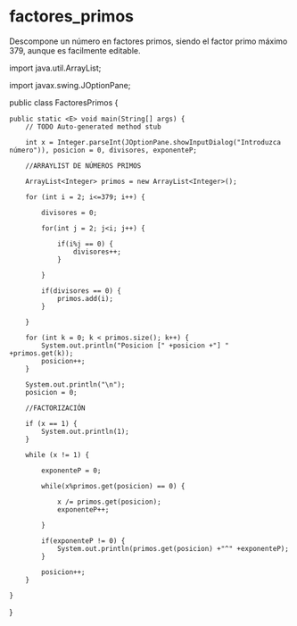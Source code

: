 # factores_primos
Descompone un número en factores primos, siendo el factor primo máximo 379, aunque es facilmente editable.

import java.util.ArrayList;

import javax.swing.JOptionPane;

public class FactoresPrimos {

	public static <E> void main(String[] args) {
		// TODO Auto-generated method stub
		
		int x = Integer.parseInt(JOptionPane.showInputDialog("Introduzca número")), posicion = 0, divisores, exponenteP;
		
		//ARRAYLIST DE NÚMEROS PRIMOS
		
		ArrayList<Integer> primos = new ArrayList<Integer>();
		
		for (int i = 2; i<=379; i++) {
			
			divisores = 0;
			
			for(int j = 2; j<i; j++) {
				
				if(i%j == 0) {
					divisores++;
				}
				
			}
			
			if(divisores == 0) {
				primos.add(i);
			}
			
		}
		
		for (int k = 0; k < primos.size(); k++) {
			System.out.println("Posicion [" +posicion +"] " +primos.get(k));
			posicion++;
		}
		
		System.out.println("\n");		
		posicion = 0;
		
		//FACTORIZACIÓN
		
		if (x == 1) {
			System.out.println(1);
		}
		
		while (x != 1) {
			
			exponenteP = 0;
			
			while(x%primos.get(posicion) == 0) {
				
				x /= primos.get(posicion);
				exponenteP++;
				
			}
			
			if(exponenteP != 0) {
				System.out.println(primos.get(posicion) +"^" +exponenteP);
			}
			
			posicion++;
		}
		
	}

}
